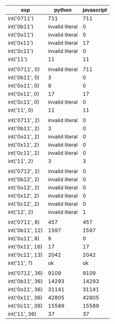 | exp             | python          | javascript |
|-----------------|-----------------|------------|
| int('0711')     | 711             | 711        |
| int('0b11')     | invalid literal | 0          |
| int('0o11')     | invalid literal | 0          |
| int('0x11')     | invalid literal | 17         |
| int('0c11')     | invalid literal | 0          |
| int('11')       | 11              | 11         |
|                 |                 |            |
| int('0711', 0)  | invalid literal | 711        |
| int('0b11', 0)  | 3               | 0          |
| int('0o11', 0)  | 9               | 0          |
| int('0x11', 0)  | 17              | 17         |
| int('0c11', 0)  | invalid literal | 0          |
| int('11', 0)    | 11              | 11         |
|                 |                 |            |
| int('0711', 2)  | invalid literal | 0          |
| int('0b11', 2)  | 3               | 0          |
| int('0o11', 2)  | invalid literal | 0          |
| int('0x11', 2)  | invalid literal | 0          |
| int('0c11', 2)  | invalid literal | 0          |
| int('11', 2)    | 3               | 3          |
|                 |                 |            |
| int('0712', 2)  | invalid literal | 0          |
| int('0b12', 2)  | invalid literal | 0          |
| int('0o12', 2)  | invalid literal | 0          |
| int('0x12', 2)  | invalid literal | 0          |
| int('0c12', 2)  | invalid literal | 0          |
| int('12', 2)    | invalid literal | 1          |
|                 |                 |            |
| int('0711', 8)  | 457             | 457        |
| int('0b11', 12) | 1597            | 1597       |
| int('0o11', 8)  | 9               | 0          |
| int('0x11', 16) | 17              | 17         |
| int('0c11', 13) | 2042            | 2042       |
| int('11', ?)    | ok              | ok         |
|                 |                 |            |
| int('0711', 36) | 9109            | 9109       |
| int('0b11', 36) | 14293           | 14293      |
| int('0o11', 36) | 31141           | 31141      |
| int('0x11', 36) | 42805           | 42805      |
| int('0c11', 36) | 15589           | 15589      |
| int('11', 36)   | 37              | 37         |
